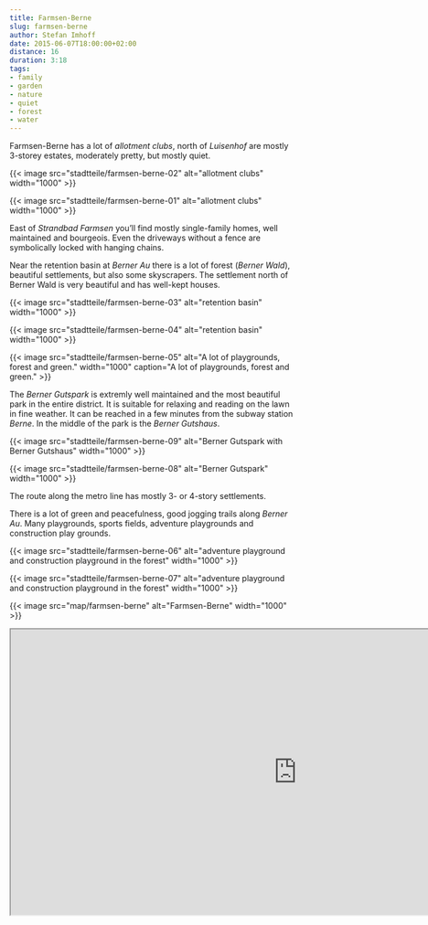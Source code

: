```yaml
---
title: Farmsen-Berne
slug: farmsen-berne
author: Stefan Imhoff
date: 2015-06-07T18:00:00+02:00
distance: 16
duration: 3:18
tags:
- family
- garden
- nature
- quiet
- forest
- water
---
```


Farmsen-Berne has a lot of *allotment clubs*, north of *Luisenhof* are mostly 3-storey estates, moderately pretty, but mostly quiet.

{{< image src="stadtteile/farmsen-berne-02" alt="allotment clubs" width="1000" >}}

{{< image src="stadtteile/farmsen-berne-01" alt="allotment clubs" width="1000" >}}

East of *Strandbad Farmsen* you’ll find mostly single-family homes, well maintained and bourgeois. Even the driveways without a fence are symbolically locked with hanging chains.

Near the retention basin at *Berner Au* there is a lot of forest (*Berner Wald*), beautiful settlements, but also some skyscrapers. The settlement north of Berner Wald is very beautiful and has well-kept houses.

{{< image src="stadtteile/farmsen-berne-03" alt="retention basin" width="1000" >}}

{{< image src="stadtteile/farmsen-berne-04" alt="retention basin" width="1000" >}}

{{< image src="stadtteile/farmsen-berne-05" alt="A lot of playgrounds, forest and green." width="1000" caption="A lot of playgrounds, forest and green." >}}

The *Berner Gutspark* is extremly well maintained and the most beautiful park in the entire district. It is suitable for relaxing and reading on the lawn in fine weather. It can be reached in a few minutes from the subway station *Berne*. In the middle of the park is the *Berner Gutshaus*.

{{< image src="stadtteile/farmsen-berne-09" alt="Berner Gutspark with Berner Gutshaus" width="1000" >}}

{{< image src="stadtteile/farmsen-berne-08" alt="Berner Gutspark" width="1000" >}}

The route along the metro line has mostly 3- or 4-story settlements.

There is a lot of green and peacefulness, good jogging trails along *Berner Au*. Many playgrounds, sports fields, adventure playgrounds and construction play grounds.

{{< image src="stadtteile/farmsen-berne-06" alt="adventure playground and construction playground in the forest" width="1000" >}}

{{< image src="stadtteile/farmsen-berne-07" alt="adventure playground and construction playground in the forest" width="1000" >}}

{{< image src="map/farmsen-berne" alt="Farmsen-Berne" width="1000" >}}

<iframe class="map" src="https://www.google.com/maps/d/u/0/embed?mid=1lrph_CzuZjhnBOCx_v7VKgAVN8I" width="1000" height="500"></iframe>
